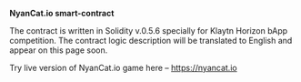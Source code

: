 **NyanCat.io smart-contract**

The contract is written in Solidity v.0.5.6 specially for Klaytn Horizon bApp competition. 
The contract logic description will be translated to English and appear on this page soon. 

Try live version of NyanCat.io game here – https://nyancat.io
